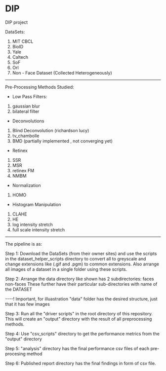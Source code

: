 # DIP
DIP project

DataSets:
1. MIT CBCL
2. BioID
3. Yale
4. Caltech
5. SoF
6. Orl
7. Non - Face Dataset (Collected Heterogeneously)

----------------------------------------------------------------------------------------
Pre-Processing Methods Studied:
* Low Pass Filters:

1. gaussian blur
2. bilateral filter


* Deconvolutions
1. Blind Deconvolution (richardson lucy)
2. tv_chambolle
3. BMD (partially implemented , not converging yet)

* Retinex

1. SSR
2. MSR
3. retinex FM
4. NMBM

* Normalization

1. HOMO

* Histogram Manipulation

1. CLAHE
2. HE
3. log intensity stretch
4. full scale intensity stretch
----------------------------------------------------------------------------------------

The pipeline is as:


Step 1: Download the DataSets (from their owner sites) and use the scripts in the dataset_helper_scripts directory to convert all to greyscale and change extensions like (.gif and .pgm) to common extensions. Also arrange all images of a dataset in a single folder using these scripts.

Step 2: Arrange the data   directory like shown
has 2 subdirectories: faces     non-faces
These further have their particular sub-directories with name of the DATASET


----! Important, for illuastration "data" folder has the desired structure, just that it has few images 

Step 3: Run all the "driver scripts" in the root directory of this repository.
This will create an "output" directory with the result of all preprocessing methods.

Step 4: Use "csv_scripts" directory to get the performance metrics from the "output" directory

Step 5: "analysis" directory has the final performance csv files of each pre-procesing method

Step 6: Published report  directory has the final findings in form of csv file.

